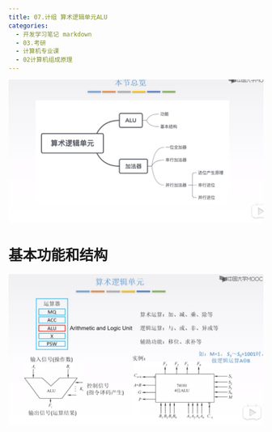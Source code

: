```yaml
---
title: 07.计组 算术逻辑单元ALU
categories:
  - 开发学习笔记 markdown
  - 03.考研
  - 计算机专业课
  - 02计算机组成原理
---
```

![屏幕快照 2019-09-11 下午4.01.53](https://raw.githubusercontent.com/ayrikiya/pic-store/main/ky/%E5%B1%8F%E5%B9%95%E5%BF%AB%E7%85%A7%202019-09-11%20%E4%B8%8B%E5%8D%884.01.53.png)

# 基本功能和结构
![屏幕快照 2019-09-11 下午4.05.29](https://raw.githubusercontent.com/ayrikiya/pic-store/main/ky/%E5%B1%8F%E5%B9%95%E5%BF%AB%E7%85%A7%202019-09-11%20%E4%B8%8B%E5%8D%884.05.29.png)

